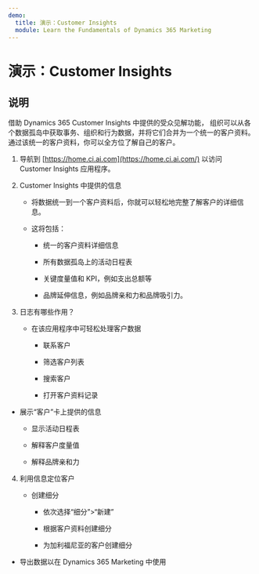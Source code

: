 ```yaml
---
demo:
  title: 演示：Customer Insights
  module: Learn the Fundamentals of Dynamics 365 Marketing
---
```


# 演示：Customer Insights

## 说明

借助 Dynamics 365 Customer Insights 中提供的受众见解功能， 组织可以从各个数据孤岛中获取事务、组织和行为数据，并将它们合并为一个统一的客户资料。 通过该统一的客户资料，你可以全方位了解自己的客户。 

 

1. 导航到 [https://home.ci.ai.com](https://home.ci.ai.com/) 以访问 Customer Insights 应用程序。

 

2. Customer Insights 中提供的信息

    - 将数据统一到一个客户资料后，你就可以轻松地完整了解客户的详细信息。 

    - 这将包括： 

        - 统一的客户资料详细信息

        - 所有数据孤岛上的活动日程表

        - 关键度量值和 KPI，例如支出总额等

        - 品牌延伸信息，例如品牌亲和力和品牌吸引力。 

 

3. 日志有哪些作用？

    - 在该应用程序中可轻松处理客户数据

        - 联系客户

        - 筛选客户列表

        - 搜索客户

        - 打开客户资料记录

 

- 展示“客户”卡上提供的信息

    - 显示活动日程表

    - 解释客户度量值

    - 解释品牌亲和力

 

4. 利用信息定位客户

    - 创建细分

        - 依次选择“细分”>“新建”

        - 根据客户资料创建细分

        - 为加利福尼亚的客户创建细分

- 导出数据以在 Dynamics 365 Marketing 中使用

 
